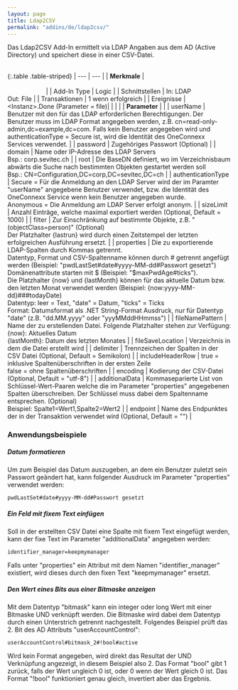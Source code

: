 ```yaml
---
layout: page
title: Ldap2CSV
permalink: "addins/de/ldap2csv/"
---
```


Das Ldap2CSV Add-In ermittelt via LDAP Angaben aus dem AD (Active Directory) und speichert diese in einer CSV-Datei.<br /><br />

{:.table .table-striped}
| --- | --- |
| __Merkmale__ | &nbsp;&nbsp;&nbsp;&nbsp;&nbsp;&nbsp;&nbsp;&nbsp;&nbsp;&nbsp;&nbsp;&nbsp;&nbsp;&nbsp;&nbsp;&nbsp;&nbsp;&nbsp;&nbsp;&nbsp;&nbsp;&nbsp;&nbsp;&nbsp;&nbsp;&nbsp;&nbsp;&nbsp;&nbsp;&nbsp;&nbsp;&nbsp;&nbsp;&nbsp;&nbsp;&nbsp;&nbsp;&nbsp;&nbsp;&nbsp;&nbsp;&nbsp;&nbsp;&nbsp;&nbsp;&nbsp;&nbsp;&nbsp;&nbsp;&nbsp;&nbsp;&nbsp;&nbsp;&nbsp;&nbsp;&nbsp;&nbsp;&nbsp;&nbsp;&nbsp;&nbsp;&nbsp;&nbsp;&nbsp;&nbsp;&nbsp;&nbsp;&nbsp;&nbsp;&nbsp;&nbsp;&nbsp;&nbsp;&nbsp;&nbsp;&nbsp;&nbsp;&nbsp;&nbsp;&nbsp;&nbsp;&nbsp;&nbsp;&nbsp;&nbsp;&nbsp;&nbsp;&nbsp;&nbsp;&nbsp;&nbsp;&nbsp;&nbsp;&nbsp;&nbsp;&nbsp;&nbsp;&nbsp;&nbsp;&nbsp;&nbsp;&nbsp;&nbsp;&nbsp;&nbsp;&nbsp;&nbsp;&nbsp;&nbsp;&nbsp;&nbsp;&nbsp;&nbsp;&nbsp;&nbsp;&nbsp;&nbsp;&nbsp;&nbsp;&nbsp;&nbsp;&nbsp;&nbsp;&nbsp;&nbsp;&nbsp;&nbsp;&nbsp;&nbsp;&nbsp;&nbsp;&nbsp;&nbsp;&nbsp;&nbsp;&nbsp;&nbsp;&nbsp;&nbsp;&nbsp;&nbsp;&nbsp;&nbsp;&nbsp;&nbsp;&nbsp;&nbsp;&nbsp;&nbsp; |
| Add-In Type | Logic |
| Schnittstellen | In: LDAP<br />Out: File |
| Transaktionen | 1 wenn erfolgreich |
| Ereignisse | &lt;Instanz&gt;.Done (Parameter = file)|
| | |
| __Parameter__ | |
| userName | Benutzer mit den für das LDAP erforderlichen Berechtigungen. Der Benutzer muss im LDAP Format angegeben werden, z.B. cn=read-only-admin,dc=example,dc=com. Falls kein Benutzer angegeben wird und authenticationType = Secure ist, wird die Identität des OneConnexx Services verwendet. |
| password | Zugehöriges Passwort (Optional) |
| domain | Name oder IP-Adresse des LDAP Servers<br/>Bsp.: corp.sevitec.ch |
| root | Die BaseDN definiert, wo im Verzeichnisbaum abwärts die Suche nach bestimmten Objekten gestartet werden soll<br/>Bsp.: CN=Configuration,DC=corp,DC=sevitec,DC=ch |
| authenticationType | Secure = Für die Anmeldung an den LDAP Server wird der im Paramter "userName" angegebene Benutzer verwendet, bzw. die Identität des OneConnexx Service wenn kein Benutzer angegeben wurde.<br/>Anonymous = Die Anmeldung am LDAP Server erfolgt anonym. |
| sizeLimit | Anzahl Einträge, welche maximal exportiert werden (Optional, Default = 1000) |
| filter | Zur Einschränkung auf bestimmte Objekte, z.B. "(objectClass=person)" (Optional)<br/>Der Platzhalter {lastrun} wird durch einen Zeitstempel der letzten erfolgreichen Ausführung ersetzt. |
| properties | Die zu exportierende LDAP-Spalten durch Kommas getrennt.<br />Datentyp, Format und CSV-Spaltenname können durch # getrennt angefügt werden (Beispiel: "pwdLastSet#date#yyyy-MM-dd#Passwort gesetzt")<br/>Domänenattribute starten mit $ (Beispiel: "$maxPwdAge#ticks").<br/>Die Platzhalter {now} und {lastMonth} können für das aktuelle Datum bzw. den letzten Monat verwendet werden (Beispiel: {now:yyyy-MM-dd}###todayDate)<br/>Datentyp: leer = Text, "date" = Datum, "ticks" = Ticks<br/>Format: Datumsformat als .NET String-Format Ausdruck, nur für Datentyp "date" (z.B. "dd.MM.yyyy" oder "yyyMMddHHmmss") |
| fileNamePattern | Name der zu erstellenden Datei. Folgende Platzhalter stehen zur Verfügung: <br />{now}: Aktuelles Datum<br />{lastMonth}: Datum des letzten Monates |
| fileSaveLocation | Verzeichnis in dem die Datei erstellt wird |
| delimiter | Trennzeichen der Spalten in der CSV Datei (Optional, Default = Semikolon) |
| includeHeaderRow | true = inklusive Spaltenüberschriften in der ersten Zeile<br/>false = ohne Spaltenüberschriften |
| encoding | Kodierung der CSV-Datei (Optional, Default = "utf-8") |
| additionalData | Kommaseparierte List von Schlüssel-Wert-Paaren welche die im Parameter "properties" angegebenen Spalten überschreiben. Der Schlüssel muss dabei dem Spaltenname entsprechen. (Optional)<br/>Beispiel: Spalte1=Wert1,Spalte2=Wert2  |
| endpoint | Name des Endpunktes der in der Transaktion verwendet wird (Optional, Default = "") |

### Anwendungsbeispiele 

##### Datum formatieren

Um zum Beispiel das Datum auszugeben, an dem ein Benutzer zuletzt sein Passwort geändert hat, kann folgender Ausdruck im Parameter "properties" verwendet werden:
```
pwdLastSet#date#yyyy-MM-dd#Passwort gesetzt
```

##### Ein Feld mit fixem Text einfügen

Soll in der erstellten CSV Datei eine Spalte mit fixem Text eingefügt werden, kann der fixe Text im Parameter "additionalData" angegeben werden:

```
identifier_manager=keepmymanager
```

Falls unter "properties" ein Attribut mit dem Namen "identifier_manager" existiert, wird dieses durch den fixen Text "keepmymanager" ersetzt.

##### Den Wert eines Bits aus einer Bitmaske anzeigen

Mit dem Datentyp "bitmask" kann ein integer oder long Wert mit einer Bitmaske UND verknüpft werden. Die Bitmaske wird dabei dem Datentyp durch einen Unterstrich getrennt nachgestellt. Folgendes Beispiel prüft das 2. Bit des AD Attributs "userAccountControl":

```
userAccountControl#bitmask_2#!bool#active
```

Wird kein Format angegeben, wird direkt das Resultat der UND Verknüpfung angezeigt, in diesem Beispiel also 2. Das Format "bool" gibt 1 zurück, falls der Wert ungleich 0 ist, oder 0 wenn der Wert gleich 0 ist. Das Format "!bool" funktioniert genau gleich, invertiert aber das Ergebnis.
